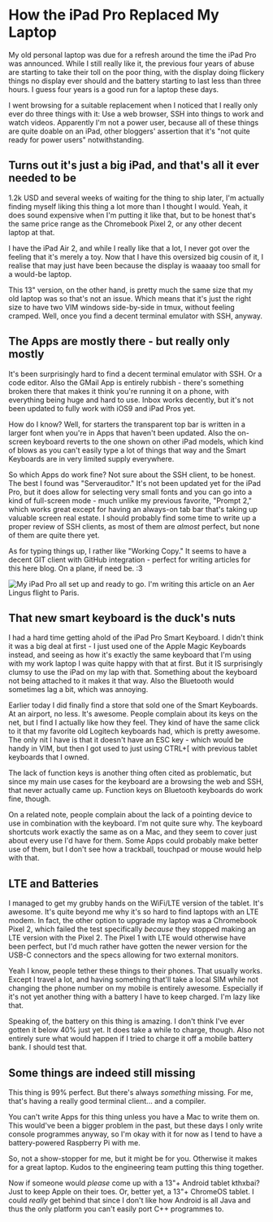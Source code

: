 # How the iPad Pro Replaced My Laptop

My old personal laptop was due for a refresh around the time the iPad Pro was announced. While I still really like it, the previous four years of abuse are starting to take their toll on the poor thing, with the display doing flickery things no display ever should and the battery starting to last less than three hours. I guess four years is a good run for a laptop these days.

I went browsing for a suitable replacement when I noticed that I really only ever do three things with it: Use a web browser, SSH into things to work and watch videos. Apparently I'm not a power user, because all of these things are quite doable on an iPad, other bloggers' assertion that it's "not quite ready for power users" notwithstanding.

## Turns out it's just a big iPad, and that's all it ever needed to be

1.2k USD and several weeks of waiting for the thing to ship later, I'm actually finding myself liking this thing a lot more than I thought I would. Yeah, it does sound expensive when I'm putting it like that, but to be honest that's the same price range as the Chromebook Pixel 2, or any other decent laptop at that.

I have the iPad Air 2, and while I really like that a lot, I never got over the feeling that it's merely a toy. Now that I have this oversized big cousin of it, I realise that may just have been because the display is waaaay too small for a would-be laptop.

This 13" version, on the other hand, is pretty much the same size that my old laptop was so that's not an issue. Which means that it's just the right size to have two VIM windows side-by-side in tmux, without feeling cramped. Well, once you find a decent terminal emulator with SSH, anyway.

## The Apps are mostly there - but really only mostly

It's been surprisingly hard to find a decent terminal emulator with SSH. Or a code editor. Also the GMail App is entirely rubbish - there's something broken there that makes it think you're running it on a phone, with everything being huge and hard to use. Inbox works decently, but it's not been updated to fully work with iOS9 and iPad Pros yet.

How do I know? Well, for starters the transparent top bar is written in a larger font when you're in Apps that haven't been updated. Also the on-screen keyboard reverts to the one shown on other iPad models, which kind of blows as you can't easily type a lot of things that way and the Smart Keyboards are in very limited supply everywhere.

So which Apps do work fine? Not sure about the SSH client, to be honest. The best I found was "Serverauditor." It's not been updated yet for the iPad Pro, but it does allow for selecting very small fonts and you can go into a kind of full-screen mode - much unlike my previous favorite, "Prompt 2," which works great except for having an always-on tab bar that's taking up valuable screen real estate. I should probably find some time to write up a proper review of SSH clients, as most of them are *almost* perfect, but none of them are quite there yet.

As for typing things up, I rather like "Working Copy." It seems to have a decent GIT client with GitHub integration - perfect for writing articles for this here blog. On a plane, if need be. :3

![My iPad Pro all set up and ready to go. I'm writing this article on an Aer Lingus flight to Paris.](/jpeg/ipad-pro-plane)

## That new smart keyboard is the duck's nuts

I had a hard time getting ahold of the iPad Pro Smart Keyboard. I didn't think it was a big deal at first - I just used one of the Apple Magic Keyboards instead, and seeing as how it's exactly the same keyboard that I'm using with my work laptop I was quite happy with that at first. But it IS surprisingly clumsy to use the iPad on my lap with that. Something about the keyboard not being attached to it makes it that way. Also the Bluetooth would sometimes lag a bit, which was annoying.

Earlier today I did finally find a store that sold one of the Smart Keyboards. At an airport, no less. It's awesome. People complain about its keys on the net, but I find I actually like how they feel. They kind of have the same click to it that my favorite old Logitech keyboards had, which is pretty awesome. The only nit I have is that it doesn't have an ESC key - which would be handy in VIM, but then I got used to just using CTRL+[ with previous tablet keyboards that I owned.

The lack of function keys is another thing often cited as problematic, but since my main use cases for the keyboard are a browsing the web and SSH, that never actually came up. Function keys on Bluetooth keyboards do work fine, though.

On a related note, people complain about the lack of a pointing device to use in combination with the keyboard. I'm not quite sure why. The keyboard shortcuts work exactly the same as on a Mac, and they seem to cover just about every use I'd have for them. Some Apps could probably make better use of them, but I don't see how a trackball, touchpad or mouse would help with that.

## LTE and Batteries

I managed to get my grubby hands on the WiFi/LTE version of the tablet. It's awesome. It's quite beyond me why it's so hard to find laptops with an LTE modem. In fact, the other option to upgrade my laptop was a Chromebook Pixel 2, which failed the test specifically *because* they stopped making an LTE version with the Pixel 2. The Pixel 1 with LTE would otherwise have been perfect, but I'd much rather have gotten the newer version for the USB-C connectors and the specs allowing for two external monitors.

Yeah I know, people tether these things to their phones. That usually works. Except I travel a lot, and having something that'll take a local SIM while not changing the phone number on my mobile is entirely awesome. Especially if it's not yet another thing with a battery I have to keep charged. I'm lazy like that.

Speaking of, the battery on this thing is amazing. I don't think I've ever gotten it below 40% just yet. It does take a while to charge, though. Also not entirely sure what would happen if I tried to charge it off a mobile battery bank. I should test that.

## Some things are indeed still missing

This thing is 99% perfect. But there's always *something* missing. For me, that's having a really good terminal client... and a compiler.

You can't write Apps for this thing unless you have a Mac to write them on. This would've been a bigger problem in the past, but these days I only write console programmes anyway, so I'm okay with it for now as I tend to have a battery-powered Raspberry Pi with me.

So, not a show-stopper for me, but it might be for you. Otherwise it makes for a great laptop. Kudos to the engineering team putting this thing together.

Now if someone would *please* come up with a 13"+ Android tablet kthxbai? Just to keep Apple on their toes. Or, better yet, a 13"+ ChromeOS tablet. I could *really* get behind that since I don't like how Android is all Java and thus the only platform you can't easily port C++ programmes to.
